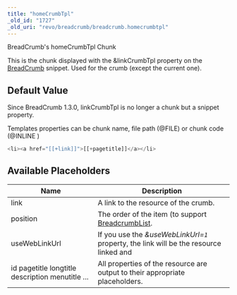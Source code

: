 ```yaml
---
title: "homeCrumbTpl"
_old_id: "1727"
_old_uri: "revo/breadcrumb/breadcrumb.homecrumbtpl"
---
```


BreadCrumb's homeCrumbTpl Chunk

This is the chunk displayed with the &linkCrumbTpl property on the [BreadCrumb](http://rtfm.modx.com/extras/revo/breadcrumb) snippet. Used for the crumb (except the current one).

## Default Value

Since BreadCrumb 1.3.0, linkCrumbTpl is no longer a chunk but a snippet property.

Templates properties can be chunk name, file path (@FILE) or chunk code (@INLINE )

``` php
<li><a href="[[+link]]">[[+pagetitle]]</a></li>
```

## Available Placeholders

| Name                                             | Description                                                                            |
| ------------------------------------------------ | -------------------------------------------------------------------------------------- |
| link                                             | A link to the resource of the crumb.                                                   |
| position                                         | The order of the item (to support [BreadcrumbList](https://schema.org/BreadcrumbList). |
| useWebLinkUrl                                    | If you use the _&useWebLinkUrl=`1`_ property, the link will be the resource linked and |
| id pagetitle longtitle description menutitle ... | All properties of the resource are output to their appropriate placeholders.           |
